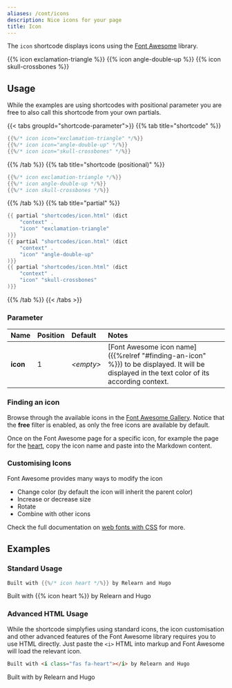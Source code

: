 ```yaml
---
aliases: /cont/icons
description: Nice icons for your page
title: Icon
---
```


The `icon` shortcode displays icons using the [Font Awesome](https://fontawesome.com) library.

{{% icon exclamation-triangle %}}
{{% icon angle-double-up %}}
{{% icon skull-crossbones %}}

## Usage

While the examples are using shortcodes with positional parameter you are free to also call this shortcode from your own partials.

{{< tabs groupId="shortcode-parameter">}}
{{% tab title="shortcode" %}}

````go
{{%/* icon icon="exclamation-triangle" */%}}
{{%/* icon icon="angle-double-up" */%}}
{{%/* icon icon="skull-crossbones" */%}}
````

{{% /tab %}}
{{% tab title="shortcode (positional)" %}}

````go
{{%/* icon exclamation-triangle */%}}
{{%/* icon angle-double-up */%}}
{{%/* icon skull-crossbones */%}}
````

{{% /tab %}}
{{% tab title="partial" %}}

````go
{{ partial "shortcodes/icon.html" (dict
    "context" .
    "icon" "exclamation-triangle"
)}}
{{ partial "shortcodes/icon.html" (dict
    "context" .
    "icon" "angle-double-up"
)}}
{{ partial "shortcodes/icon.html" (dict
    "context" .
    "icon" "skull-crossbones"
)}}
````

{{% /tab %}}
{{< /tabs >}}

### Parameter

| Name                  | Position | Default         | Notes       |
|:----------------------|:---------|:----------------|:------------|
| **icon**              | 1        | _&lt;empty&gt;_ | [Font Awesome icon name]({{%relref "#finding-an-icon" %}}) to be displayed. It will be displayed in the text color of its according context. |

### Finding an icon

Browse through the available icons in the [Font Awesome Gallery](https://fontawesome.com/v5/search?m=free). Notice that the **free** filter is enabled, as only the free icons are available by default.

Once on the Font Awesome page for a specific icon, for example the page for the [heart](https://fontawesome.com/v5/icons/heart?s=solid), copy the icon name and paste into the Markdown content.

### Customising Icons

Font Awesome provides many ways to modify the icon

- Change color (by default the icon will inherit the parent color)
- Increase or decrease size
- Rotate
- Combine with other icons

Check the full documentation on [web fonts with CSS](https://fontawesome.com/how-to-use/web-fonts-with-css) for more.

## Examples

### Standard Usage

````go
Built with {{%/* icon heart */%}} by Relearn and Hugo
````

Built with {{% icon heart %}} by Relearn and Hugo

### Advanced HTML Usage

While the shortcode simplyfies using standard icons, the icon customisation and other advanced features of the Font Awesome library requires you to use HTML directly. Just paste the `<i>` HTML into markup and Font Awesome will load the relevant icon.

````html
Built with <i class="fas fa-heart"></i> by Relearn and Hugo
````

Built with <i class="fas fa-heart"></i> by Relearn and Hugo

